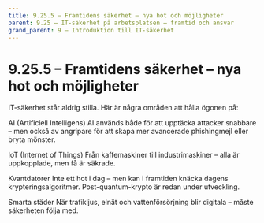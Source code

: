 ```yaml
---
title: 9.25.5 – Framtidens säkerhet – nya hot och möjligheter
parent: 9.25 – IT-säkerhet på arbetsplatsen – framtid och ansvar
grand_parent: 9 – Introduktion till IT-säkerhet
---
```

# 9.25.5 – Framtidens säkerhet – nya hot och möjligheter

IT-säkerhet står aldrig stilla. Här är några områden att hålla ögonen på:

AI (Artificiell Intelligens)
AI används både för att upptäcka attacker snabbare – men också av angripare för att skapa mer avancerade phishingmejl eller bryta mönster.

IoT (Internet of Things)
Från kaffemaskiner till industrimaskiner – alla är uppkopplade, men få är säkrade.

Kvantdatorer
Inte ett hot i dag – men kan i framtiden knäcka dagens krypteringsalgoritmer. Post-quantum-krypto är redan under utveckling.

Smarta städer
 När trafikljus, elnät och vattenförsörjning blir digitala – måste säkerheten följa med.

